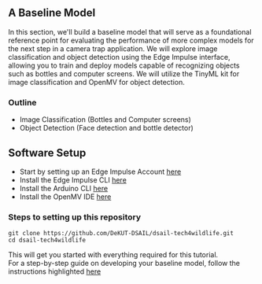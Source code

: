 ## A Baseline Model
In this section, we'll build a baseline model that will serve as a foundational reference point for evaluating the performance of more complex models for the next step in a camera trap application.
We will explore image classification and object detection using the Edge Impulse interface, allowing you to train and deploy models capable of recognizing objects such as bottles and computer screens.
We will utilize the TinyML kit for image classification and OpenMV for object detection.

### Outline
- Image Classification (Bottles and Computer screens)
- Object Detection (Face detection and bottle detector)

## Software Setup 
- Start by setting up an Edge Impulse Account [here](https://studio.edgeimpulse.com/signup)
- Install the Edge Impulse CLI [here](https://docs.edgeimpulse.com/docs/edge-impulse-cli/cli-installation)
- Install the Arduino CLI [here](https://arduino.github.io/arduino-cli/0.23/installation/)
- Install the OpenMV IDE [here](https://openmv.io/pages/download)
  
### Steps to setting up this repository

```
git clone https://github.com/DeKUT-DSAIL/dsail-tech4wildlife.git
cd dsail-tech4wildlife
```

This will get you started with everything required for this tutorial.<br>
For a step-by-step guide on developing your baseline model, follow the instructions highlighted [here](https://dekut-dsail.github.io/tutorials/image_classification.html)
